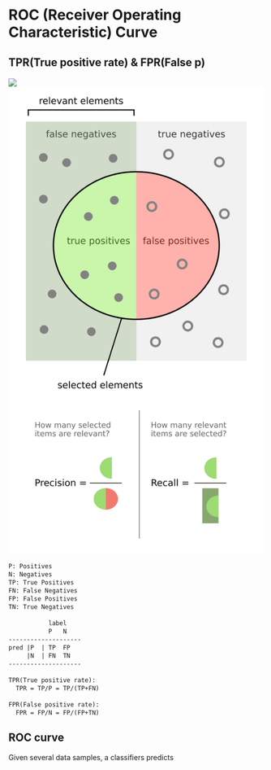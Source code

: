 # ROC (Receiver Operating Characteristic) Curve

## TPR(True positive rate) & FPR(False p)

<img src="http://7xqoji.com1.z0.glb.clouddn.com/mytest.jpg" width="500" hegiht="313" align=center />

<img src="./pics/precision_recall.png"/>

```
P: Positives
N: Negatives
TP: True Positives
FN: False Negatives
FP: False Positives
TN: True Negatives

           label
           P   N
--------------------
pred |P  | TP  FP      
     |N  | FN  TN
--------------------

TPR(True positive rate):
  TPR = TP/P = TP/(TP+FN)

FPR(False positive rate):
  FPR = FP/N = FP/(FP+TN)

```

## ROC curve

Given several data samples, a classifiers predicts 
